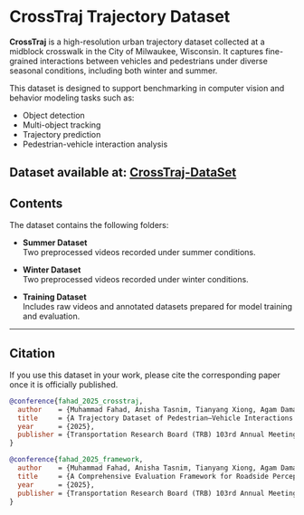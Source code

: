 # CrossTraj Trajectory Dataset

**CrossTraj** is a high-resolution urban trajectory dataset collected at a midblock crosswalk in the City of Milwaukee, Wisconsin. It captures fine-grained interactions between vehicles and pedestrians under diverse seasonal conditions, including both winter and summer.

This dataset is designed to support benchmarking in computer vision and behavior modeling tasks such as:

- Object detection
- Multi-object tracking
- Trajectory prediction
- Pedestrian-vehicle interaction analysis

Dataset available at: [CrossTraj-DataSet](https://panthers-my.sharepoint.com/:f:/g/personal/muhamm72_uwm_edu/EtMlMxW-TLtGomVDfiTQBL4BVgBp_GGgCOhUZzYqztvWFA?e=sPi3LP)
---

## Contents

The dataset contains the following folders:

- **Summer Dataset**  
  Two preprocessed videos recorded under summer conditions.

- **Winter Dataset**  
  Two preprocessed videos recorded under winter conditions.

- **Training Dataset**  
  Includes raw videos and annotated datasets prepared for model training and evaluation.

---

## Citation

If you use this dataset in your work, please cite the corresponding paper once it is officially published.

```bibtex
@conference{fahad_2025_crosstraj,
  author    = {Muhammad Fahad, Anisha Tasnim, Tianyang Xiong, Agam Damaraju, Tian Zhao, Xiao Qin, Xiaowei Shi*},
  title     = {A Trajectory Dataset of Pedestrian–Vehicle Interactions at Crosswalks via Deep Learning and Roadside Cameras},
  year      = {2025},
  publisher = {Transportation Research Board (TRB) 103rd Annual Meeting, Submitted for Review}
}

@conference{fahad_2025_framework,
  author    = {Muhammad Fahad, Anisha Tasnim, Tianyang Xiong, Agam Damaraju, Tian Zhao, Xiao Qin, Xiaowei Shi*},
  title     = {A Comprehensive Evaluation Framework for Roadside Perception Systems},
  year      = {2025},
  publisher = {Transportation Research Board (TRB) 103rd Annual Meeting, Submitted for Review}
}
